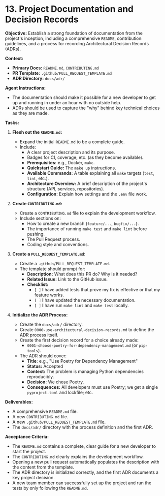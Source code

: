 # 13. Project Documentation and Decision Records

**Objective:**
Establish a strong foundation of documentation from the project's inception, including a comprehensive `README`, contribution guidelines, and a process for recording Architectural Decision Records (ADRs).

**Context:**
- **Primary Docs:** `README.md`, `CONTRIBUTING.md`
- **PR Template:** `.github/PULL_REQUEST_TEMPLATE.md`
- **ADR Directory:** `docs/adr/`

**Agent Instructions:**
-   The documentation should make it possible for a new developer to get up and running in under an hour with no outside help.
-   ADRs should be used to capture the "why" behind key technical choices as they are made.

**Tasks:**

1.  **Flesh out the `README.md`:**
    -   Expand the initial `README.md` to be a complete guide.
    -   Include:
        -   A clear project description and its purpose.
        -   Badges for CI, coverage, etc. (as they become available).
        -   **Prerequisites:** e.g., Docker, `make`.
        -   **Quickstart Guide:** The `make up` instructions.
        -   **Available Commands:** A table explaining all `make` targets (`test`, `lint`, etc.).
        -   **Architecture Overview:** A brief description of the project's structure (API, services, repositories).
        -   **Configuration:** Explain how settings and the `.env` file work.

2.  **Create `CONTRIBUTING.md`:**
    -   Create a `CONTRIBUTING.md` file to explain the development workflow.
    -   Include sections on:
        -   How to create a new branch (`feature/...`, `bugfix/...`).
        -   The importance of running `make test` and `make lint` before pushing.
        -   The Pull Request process.
        -   Coding style and conventions.

3.  **Create a `PULL_REQUEST_TEMPLATE.md`:**
    -   Create a `.github/PULL_REQUEST_TEMPLATE.md`.
    -   The template should prompt for:
        -   **Description:** What does this PR do? Why is it needed?
        -   **Related Issue:** Link to the GitHub issue.
        -   **Checklist:**
            -   `[ ]` I have added tests that prove my fix is effective or that my feature works.
            -   `[ ]` I have updated the necessary documentation.
            -   `[ ]` I have run `make lint` and `make test` locally.

4.  **Initialize the ADR Process:**
    -   Create the `docs/adr/` directory.
    -   Create `0000-use-architectural-decision-records.md` to define the ADR process itself.
    -   Create the first decision record for a choice already made:
        -   `0001-choose-poetry-for-dependency-management.md` (or `pip-tools`).
    -   The ADR should cover:
        -   **Title:** e.g., "Use Poetry for Dependency Management"
        -   **Status:** Accepted
        -   **Context:** The problem is managing Python dependencies reproducibly.
        -   **Decision:** We chose Poetry.
        -   **Consequences:** All developers must use Poetry; we get a single `pyproject.toml` and lockfile; etc.

**Deliverables:**
-   A comprehensive `README.md` file.
-   A new `CONTRIBUTING.md` file.
-   A new `.github/PULL_REQUEST_TEMPLATE.md` file.
-   The `docs/adr/` directory with the process definition and the first ADR.

**Acceptance Criteria:**
-   The `README.md` contains a complete, clear guide for a new developer to start the project.
-   The `CONTRIBUTING.md` clearly explains the development workflow.
-   Opening a new pull request automatically populates the description with the content from the template.
-   The ADR directory is initialized correctly, and the first ADR documents a key project decision.
-   A new team member can successfully set up the project and run the tests by only following the `README.md`.
